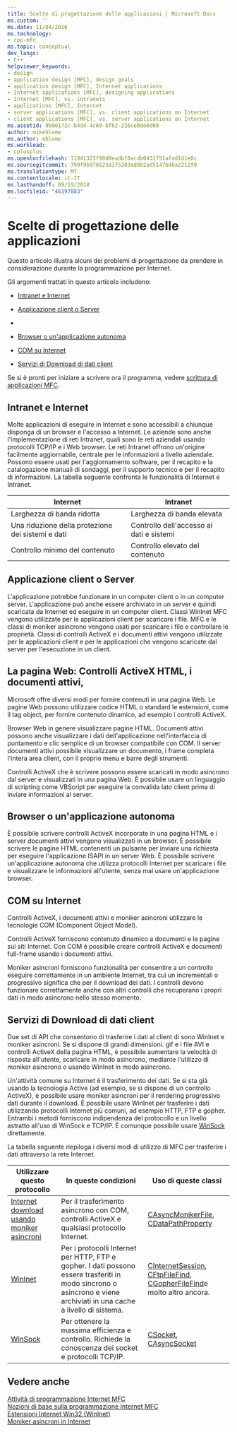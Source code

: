 ```yaml
---
title: Scelte di progettazione delle applicazioni | Microsoft Docs
ms.custom: ''
ms.date: 11/04/2016
ms.technology:
- cpp-mfc
ms.topic: conceptual
dev_langs:
- C++
helpviewer_keywords:
- design
- application design [MFC], design goals
- application design [MFC], Internet applications
- Internet applications [MFC], designing applications
- Internet [MFC], vs. intranets
- applications [MFC], Internet
- server applications [MFC], vs. client applications on Internet
- client applications [MFC], vs. server applications on Internet
ms.assetid: 9b96172c-b4d4-4c69-bfb2-226ce0de6d08
author: mikeblome
ms.author: mblome
ms.workload:
- cplusplus
ms.openlocfilehash: 11941323f90d8eadbf8acdb0431f51afad1d1e0c
ms.sourcegitcommit: 799f9b976623a375203ad8b2ad5147bd6a2212f0
ms.translationtype: MT
ms.contentlocale: it-IT
ms.lasthandoff: 09/19/2018
ms.locfileid: "46397883"
---
```

# <a name="application-design-choices"></a>Scelte di progettazione delle applicazioni

Questo articolo illustra alcuni dei problemi di progettazione da prendere in considerazione durante la programmazione per Internet.

Gli argomenti trattati in questo articolo includono:

- [Intranet e Internet](#_core_intranet_versus_internet)

- [Applicazione client o Server](#_core_client_or_server_application)

- [](#_core_the_web_page)

- [Browser o un'applicazione autonoma](#_core_browser_or_standalone)

- [COM su Internet](#_core_com_on_the_internet)

- [Servizi di Download di dati client](#_core_client_data_download_services)

Se si è pronti per iniziare a scrivere ora il programma, vedere [scrittura di applicazioni MFC](../mfc/writing-mfc-applications.md).

##  <a name="_core_intranet_versus_internet"></a> Intranet e Internet

Molte applicazioni di eseguire in Internet e sono accessibili a chiunque disponga di un browser e l'accesso a Internet. Le aziende sono anche l'implementazione di reti Intranet, quali sono le reti aziendali usando protocolli TCP/IP e i Web browser. Le reti Intranet offrono un'origine facilmente aggiornabile, centrale per le informazioni a livello aziendale. Possono essere usati per l'aggiornamento software, per il recapito e la catalogazione manuali di sondaggi, per il supporto tecnico e per il recapito di informazioni. La tabella seguente confronta le funzionalità di Internet e Intranet.

|Internet|Intranet|
|--------------|--------------|
|Larghezza di banda ridotta|Larghezza di banda elevata|
|Una riduzione della protezione dei sistemi e dati|Controllo dell'accesso ai dati e sistemi|
|Controllo minimo del contenuto|Controllo elevato del contenuto|

##  <a name="_core_client_or_server_application"></a> Applicazione client o Server

L'applicazione potrebbe funzionare in un computer client o in un computer server. L'applicazione può anche essere archiviato in un server e quindi scaricata da Internet ed eseguire in un computer client. Classi WinInet MFC vengono utilizzate per le applicazioni client per scaricare i file. MFC e le classi di moniker asincrono vengono usati per scaricare i file e controllare le proprietà. Classi di controlli ActiveX e i documenti attivi vengono utilizzate per le applicazioni client e per le applicazioni che vengono scaricate dal server per l'esecuzione in un client.

##  <a name="_core_the_web_page"></a> La pagina Web: Controlli ActiveX HTML, i documenti attivi,

Microsoft offre diversi modi per fornire contenuti in una pagina Web. Le pagine Web possono utilizzare codice HTML o standard le estensioni, come il tag object, per fornire contenuto dinamico, ad esempio i controlli ActiveX.

Browser Web in genere visualizzare pagine HTML. Documenti attivi possono anche visualizzare i dati dell'applicazione nell'interfaccia di puntamento e clic semplice di un browser compatibile con COM. Il server documenti attivi possibile visualizzare un documento, i frame completa l'intera area client, con il proprio menu e barre degli strumenti.

Controlli ActiveX che è scrivere possono essere scaricati in modo asincrono dal server e visualizzati in una pagina Web. È possibile usare un linguaggio di scripting come VBScript per eseguire la convalida lato client prima di inviare informazioni al server.

##  <a name="_core_browser_or_standalone"></a> Browser o un'applicazione autonoma

È possibile scrivere controlli ActiveX incorporate in una pagina HTML e i server documenti attivi vengono visualizzati in un browser. È possibile scrivere le pagine HTML contenenti un pulsante per inviare una richiesta per eseguire l'applicazione ISAPI in un server Web. È possibile scrivere un'applicazione autonoma che utilizza protocolli Internet per scaricare i file e visualizzare le informazioni all'utente, senza mai usare un'applicazione browser.

##  <a name="_core_com_on_the_internet"></a> COM su Internet

Controlli ActiveX, i documenti attivi e moniker asincroni utilizzare le tecnologie COM (Component Object Model).

Controlli ActiveX forniscono contenuto dinamico a documenti e le pagine sui siti Internet. Con COM è possibile creare controlli ActiveX e documenti full-frame usando i documenti attivi.

Moniker asincroni forniscono funzionalità per consentire a un controllo eseguire correttamente in un ambiente Internet, tra cui un incrementali o progressivo significa che per il download dei dati. I controlli devono funzionare correttamente anche con altri controlli che recuperano i propri dati in modo asincrono nello stesso momento.

##  <a name="_core_client_data_download_services"></a> Servizi di Download di dati client

Due set di API che consentono di trasferire i dati al client di sono WinInet e moniker asincroni. Se si dispone di grandi dimensioni. gif e i file AVI e controlli ActiveX della pagina HTML, è possibile aumentare la velocità di risposta all'utente, scaricare in modo asincrono, mediante l'utilizzo di moniker asincrono o usando WinInet in modo asincrono.

Un'attività comune su Internet è il trasferimento dei dati. Se si sta già usando la tecnologia Active (ad esempio, se si dispone di un controllo ActiveX), è possibile usare moniker asincroni per il rendering progressivo dati durante il download. È possibile usare WinInet per trasferire i dati utilizzando protocolli Internet più comuni, ad esempio HTTP, FTP e gopher. Entrambi i metodi forniscono indipendenza del protocollo e un livello astratto all'uso di WinSock e TCP/IP. È comunque possibile usare [WinSock](../mfc/windows-sockets-in-mfc.md) direttamente.

La tabella seguente riepiloga i diversi modi di utilizzo di MFC per trasferire i dati attraverso la rete Internet.

|Utilizzare questo protocollo|In queste condizioni|Uso di queste classi|
|-----------------------|----------------------------|-------------------------|
|[Internet download usando moniker asincroni](../mfc/asynchronous-monikers-on-the-internet.md)|Per il trasferimento asincrono con COM, controlli ActiveX e qualsiasi protocollo Internet.|[CAsyncMonikerFile](../mfc/reference/casyncmonikerfile-class.md), [CDataPathProperty](../mfc/reference/cdatapathproperty-class.md)|
|[WinInet](../mfc/win32-internet-extensions-wininet.md)|Per i protocolli Internet per HTTP, FTP e gopher. I dati possono essere trasferiti in modo sincrono o asincrono e viene archiviati in una cache a livello di sistema.|[CInternetSession](../mfc/reference/cinternetsession-class.md), [CFtpFileFind](../mfc/reference/cftpfilefind-class.md), [CGopherFileFind](../mfc/reference/cgopherfilefind-class.md)e molto altro ancora.|
|[WinSock](../mfc/windows-sockets-in-mfc.md)|Per ottenere la massima efficienza e controllo. Richiede la conoscenza dei socket e protocolli TCP/IP.|[CSocket](../mfc/reference/csocket-class.md), [CAsyncSocket](../mfc/reference/casyncsocket-class.md)|

## <a name="see-also"></a>Vedere anche

[Attività di programmazione Internet MFC](../mfc/mfc-internet-programming-tasks.md)<br/>
[Nozioni di base sulla programmazione Internet MFC](../mfc/mfc-internet-programming-basics.md)<br/>
[Estensioni Internet Win32 (WinInet)](../mfc/win32-internet-extensions-wininet.md)<br/>
[Moniker asincroni in Internet](../mfc/asynchronous-monikers-on-the-internet.md)


